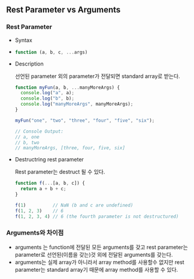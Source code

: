 ## Rest Parameter vs Arguments

### Rest Parameter

- Syntax

- ```javascript
  function (a, b, c, ...args)
  ```

- Description

  선언된 parameter 외의 parameter가 전달되면 standard array로 받는다.

  ```javascript
  function myFun(a, b, ...manyMoreArgs) {
    console.log("a", a); 
    console.log("b", b);
    console.log("manyMoreArgs", manyMoreArgs); 
  }
  
  myFun("one", "two", "three", "four", "five", "six");
  
  // Console Output:
  // a, one
  // b, two
  // manyMoreArgs, [three, four, five, six]
  ```

- Destructring rest parameter

  Rest parameter는 destruct 될 수 있다.

  ```javascript
  function f(...[a, b, c]) {
    return a + b + c;
  }
  
  f(1)          // NaN (b and c are undefined)
  f(1, 2, 3)    // 6
  f(1, 2, 3, 4) // 6 (the fourth parameter is not destructured)
  ```

  

### Arguments와 차이점

- arguments 는 function에 전달된 모든 arguments를 갖고 rest parameter는 parameter로 선언된(이름을 갖는)것 외에 전달된 arguments를 갖는다.
- arguments는 실제 array가 아니라서 array method를 사용할수 없지만 rest parameter는 standard array기 때문에 array method를 사용할 수 있다.
